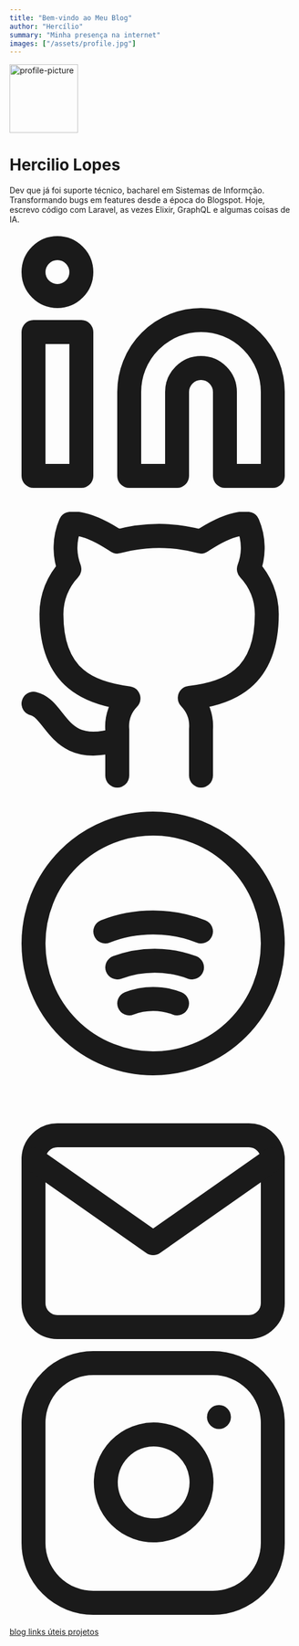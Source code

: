 ```yaml
---
title: "Bem-vindo ao Meu Blog"
author: "Hercílio"
summary: "Minha presença na internet"
images: ["/assets/profile.jpg"]
---
```

<div class=profile>
    <div class=profile_inner><img draggable=false src="/assets/profile.jpg" alt=profile-picture title=profile-picture height=120 width=120>
        <h1>Hercilio Lopes</h1>
        <span>Dev que já foi suporte técnico, bacharel em Sistemas de Informção. Transformando bugs em features desde a época do Blogspot. Hoje, escrevo código com Laravel, as vezes Elixir, GraphQL e algumas coisas de IA.</span>
        <div class=social-icons>
            <a href=https://www.linkedin.com/in/hercilioln/ target=_blank rel="noopener noreferrer me" title=Linkedin>
                <svg xmlns="http://www.w3.org/2000/svg" viewBox="0 0 24 24" fill="none" stroke="currentColor" stroke-width="2" stroke-linecap="round" stroke-linejoin="round">
                <path d="M16 8a6 6 0 0 1 6 6v7h-4v-7a2 2 0 0 0-4 0v7h-4v-7a6 6 0 0 1 6-6z"/>
                <rect x="2" y="9" width="4" height="12"/>
                <circle cx="4" cy="4" r="2"/>
                </svg>
            </a>
            <a href=https://github.com/hercilioln target=_blank rel="noopener noreferrer me" title=Github>
                <svg xmlns="http://www.w3.org/2000/svg" viewBox="0 0 24 24" fill="none" stroke="currentColor" stroke-width="2" stroke-linecap="round" stroke-linejoin="round">
                <path d="M9 19c-5 1.5-5-2.5-7-3m14 6v-3.87a3.37 3.37 0 0 0-.94-2.61c3.14-.35 6.44-1.54 6.44-7
                    A5.44 5.44 0 0 0 20 4.77a5.07 5.07 0 0 0-.09-3.77S18.73.65 16 2.48a13.38 13.38 0 0 0-7 0
                    C6.27.65 5.09 1 5.09 1A5.07 5.07 0 0 0 5 4.77a5.44 5.44 0 0 0-1.5 3.78c0 5.42 3.3 6.61 
                    6.44 7a3.37 3.37 0 0 0-.94 2.61V22"/>
                </svg>
            </a>
            <a href=https://open.spotify.com/user/12171626066?si=s97TWaEPT7mXLUFwUiBUHA target=_blank rel="noopener noreferrer me" title=Leetcode>
                <svg xmlns="http://www.w3.org/2000/svg" viewBox="0 0 24 24" fill="none" stroke="currentColor" stroke-width="2" stroke-linecap="round" stroke-linejoin="round">
                <circle cx="12" cy="12" r="10" />
                <path d="M8 11c2.5-1 5.5-1 8 0" />
                <path d="M9 14c2-0.75 4.25-0.75 6.25 0" />
                <path d="M10 17c1.25-0.5 2.75-0.5 4 0" />
                </svg>
            </a>
            <a href=mailto:contato@hercilio.me target=_blank rel="noopener noreferrer me" title=Email>
                <svg viewBox="0 0 24 21" fill="none" stroke="currentcolor" stroke-width="2" stroke-linecap="round" stroke-linejoin="round">
                    <path d="M4 4h16c1.1.0 2 .9 2 2v12c0 1.1-.9 2-2 2H4c-1.1.0-2-.9-2-2V6c0-1.1.9-2 2-2z" />
                    <polyline points="22,6 12,13 2,6" />
                </svg>
            </a>
            <a href=https://www.instagram.com/hercilio.png/ target=_blank rel="noopener noreferrer me" title=Instagram>
                <svg viewBox="0 0 24 24" fill="none" stroke="currentcolor" stroke-width="2" stroke-linecap="round" stroke-linejoin="round">
                    <rect x="2" y="2" width="20" height="20" rx="5" ry="5" />
                    <path d="M16 11.37A4 4 0 1112.63 8 4 4 0 0116 11.37z" />
                    <line x1="17.5" y1="6.5" x2="17.5" y2="6.5" />
                </svg>
            </a>
        </div>
        <div class=buttons>
        <a class=button href=/posts rel=noopener title=blogs><span class=button-inner>blog </span></a>
        <a class=button href=/links rel=noopener title=tools><span class=button-inner>links úteis </span></a>
        <a class=button href=/ rel=noopener title=resume><span class=button-inner>projetos</span></a></div>
    </div>
</div>
</div>

